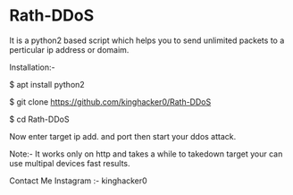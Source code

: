 # Rath-DDoS

It is a python2 based script which helps you to send unlimited packets to a perticular ip address or domaim.

Installation:-

$ apt install python2

$ git clone https://github.com/kinghacker0/Rath-DDoS

$ cd Rath-DDoS

Now enter target ip add. and port then start your ddos attack.

Note:- It works only on http and takes a while to takedown target your can use multipal devices fast results.


Contact Me 
Instagram :- kinghacker0
